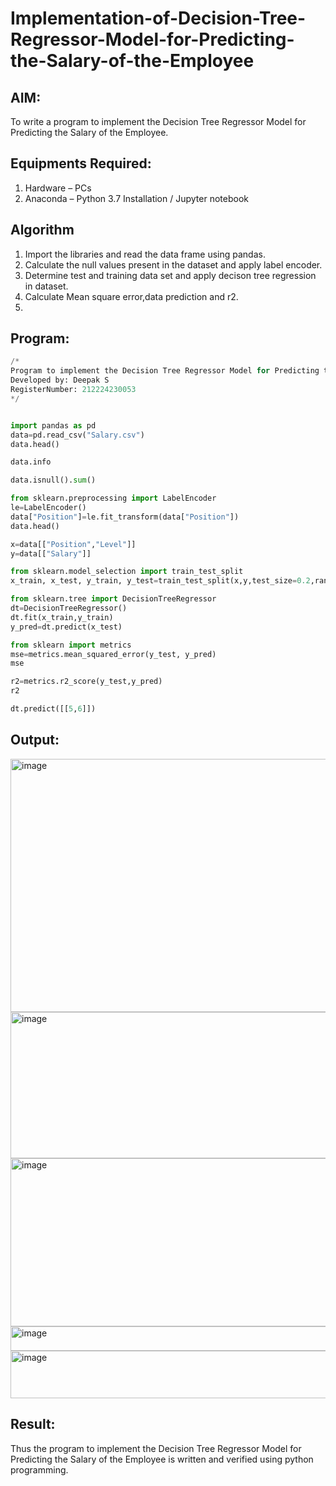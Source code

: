 # Implementation-of-Decision-Tree-Regressor-Model-for-Predicting-the-Salary-of-the-Employee

## AIM:
To write a program to implement the Decision Tree Regressor Model for Predicting the Salary of the Employee.

## Equipments Required:
1. Hardware – PCs
2. Anaconda – Python 3.7 Installation / Jupyter notebook

## Algorithm
1. Import the libraries and read the data frame using pandas.
2. Calculate the null values present in the dataset and apply label encoder.
3. Determine test and training data set and apply decison tree regression in dataset.
4. Calculate Mean square error,data prediction and r2.
5. 
## Program:
```python
/*
Program to implement the Decision Tree Regressor Model for Predicting the Salary of the Employee.
Developed by: Deepak S
RegisterNumber: 212224230053 
*/


import pandas as pd
data=pd.read_csv("Salary.csv")
data.head()

data.info

data.isnull().sum()

from sklearn.preprocessing import LabelEncoder
le=LabelEncoder()
data["Position"]=le.fit_transform(data["Position"])
data.head()

x=data[["Position","Level"]]
y=data[["Salary"]]

from sklearn.model_selection import train_test_split
x_train, x_test, y_train, y_test=train_test_split(x,y,test_size=0.2,random_state=2)

from sklearn.tree import DecisionTreeRegressor
dt=DecisionTreeRegressor()
dt.fit(x_train,y_train)
y_pred=dt.predict(x_test)

from sklearn import metrics
mse=metrics.mean_squared_error(y_test, y_pred)
mse

r2=metrics.r2_score(y_test,y_pred)
r2

dt.predict([[5,6]])

```

## Output:

<img width="1451" height="405" alt="image" src="https://github.com/user-attachments/assets/bb51faf8-6dfd-4728-bbb4-7060d75e4b48" />

<img width="1450" height="234" alt="image" src="https://github.com/user-attachments/assets/f3db24e6-a29f-4dcc-bc45-df9974f20852" />

<img width="1446" height="269" alt="image" src="https://github.com/user-attachments/assets/50b232a3-87db-4e3a-8719-eb89c9657d71" />

<img width="1449" height="39" alt="image" src="https://github.com/user-attachments/assets/08a33085-ea1f-4e7d-9bbc-daa59c97d279" />

<img width="1454" height="76" alt="image" src="https://github.com/user-attachments/assets/7cf77030-df92-46d4-8623-18da5365e26d" />

## Result:
Thus the program to implement the Decision Tree Regressor Model for Predicting the Salary of the Employee is written and verified using python programming.
